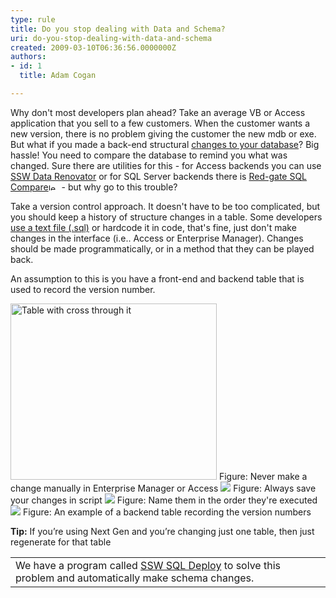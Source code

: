 ```yaml
---
type: rule
title: Do you stop dealing with Data and Schema?
uri: do-you-stop-dealing-with-data-and-schema
created: 2009-03-10T06:36:56.0000000Z
authors:
- id: 1
  title: Adam Cogan

---
```




<span class='intro'> 
  <p>Why don't most developers plan ahead? Take an average VB or Access application that you sell to a few customers. When the customer wants a new version, there is no problem giving the customer the new mdb or exe. But what if you made a back-end structural <a href="http&#58;//www.ssw.com.au/ssw/Standards/Rules/DataSchemaStandard.aspx">changes to your database</a>? Big hassle! You need to compare the database to remind you what was changed. Sure there are utilities for this - for Access backends you can use <a href="http&#58;//www.ssw.com.au/ssw/DataRenovator/Default.aspx">SSW Data Renovator</a> or for SQL Server backends there is <a href="http&#58;//www.ssw.com.au/ssw/Redirect/RedGateSQLDataCompare.htm" target="_blank">Red-gate SQL Compare</a><img height="11" width="17" alt="leave site" src="http&#58;//www.ssw.com.au/ssw/Images/LeaveSite.gif" /> - but why go to this trouble? </p>
 </span>


  <p>Take a version control approach. It doesn't have to be too complicated, but you should keep a history of structure changes in a table. Some developers <a href="http&#58;//www.ssw.com.au/ssw/Standards/Rules/RulesToBetterSQLServerDatabases.aspx#General">use a text file (.sql)</a> or hardcode it in code, that's fine, just don't make changes in the interface (i.e.. Access or Enterprise Manager). Changes should be made programmatically, or in a method that they can be played back.</p>
<p>An assumption to this is you have a front-end and backend table that is used to record the version number. </p>
<img border="0" src="/Management/RulesToSuccessfulProjects/PublishingImages/imgTableWithCrossThroughIt.gif" alt="Table with cross through it" style="border-top-width&#58;0px;border-right-width&#58;0px;border-bottom-width&#58;0px;border-left-width&#58;0px;border-top-style&#58;solid;border-right-style&#58;solid;border-bottom-style&#58;solid;border-left-style&#58;solid;border-color&#58;initial;width&#58;330px;height&#58;282px;" class="ms-rteCustom-ImageArea" /> <span class="ms-rteCustom-FigureBad">Figure&#58; Never make a change manually in Enterprise Manager or Access </span><img border="0" src="/Management/RulesToSuccessfulProjects/PublishingImages/SaveChangeScript.gif" alt=" " style="border-top-width&#58;0px;border-right-width&#58;0px;border-bottom-width&#58;0px;border-left-width&#58;0px;border-top-style&#58;solid;border-right-style&#58;solid;border-bottom-style&#58;solid;border-left-style&#58;solid;border-color&#58;initial;" class="ms-rteCustom-ImageArea" /> <span class="ms-rteCustom-FigureGood">Figure&#58; Always save your changes in script</span> <img border="0" src="/Management/RulesToSuccessfulProjects/PublishingImages/ChangeScripts.gif" alt=" " style="border-top-width&#58;0px;border-right-width&#58;0px;border-bottom-width&#58;0px;border-left-width&#58;0px;border-top-style&#58;solid;border-right-style&#58;solid;border-bottom-style&#58;solid;border-left-style&#58;solid;border-color&#58;initial;" class="ms-rteCustom-ImageArea" /> <span class="ms-rteCustom-FigureGood">Figure&#58; Name them in the order they're executed </span><img border="0" src="/Management/RulesToSuccessfulProjects/PublishingImages/SampleTable.gif" alt=" " style="border-top-width&#58;0px;border-right-width&#58;0px;border-bottom-width&#58;0px;border-left-width&#58;0px;border-top-style&#58;solid;border-right-style&#58;solid;border-bottom-style&#58;solid;border-left-style&#58;solid;border-color&#58;initial;" class="ms-rteCustom-ImageArea" /> <span class="ms-rteCustom-FigureGood">Figure&#58; An example of a backend table recording the version numbers </span>
<p><strong>Tip&#58;</strong> If you’re using Next Gen and you’re changing just one table, then just regenerate for that table</p>
<table cellspacing="2" cellpadding="2" summary="SQL Deploy" class="clsSSWProductTable">
    <tbody>
        <tr>
            <td>We have a program called <a href="http&#58;//www.ssw.com.au/ssw/SQLDeploy/Default.aspx">SSW SQL Deploy</a> to solve this problem and automatically make schema changes.</td>
        </tr>
    </tbody>
</table>



